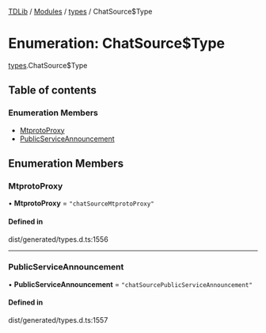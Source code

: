 [TDLib](../README.md) / [Modules](../modules.md) / [types](../modules/types.md) / ChatSource$Type

# Enumeration: ChatSource$Type

[types](../modules/types.md).ChatSource$Type

## Table of contents

### Enumeration Members

- [MtprotoProxy](types.ChatSource_Type.md#mtprotoproxy)
- [PublicServiceAnnouncement](types.ChatSource_Type.md#publicserviceannouncement)

## Enumeration Members

### MtprotoProxy

• **MtprotoProxy** = ``"chatSourceMtprotoProxy"``

#### Defined in

dist/generated/types.d.ts:1556

___

### PublicServiceAnnouncement

• **PublicServiceAnnouncement** = ``"chatSourcePublicServiceAnnouncement"``

#### Defined in

dist/generated/types.d.ts:1557
